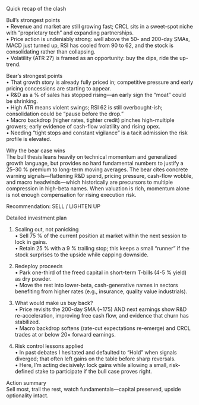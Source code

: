 Quick recap of the clash

Bull’s strongest points  
• Revenue and market are still growing fast; CRCL sits in a sweet-spot niche with “proprietary tech” and expanding partnerships.  
• Price action is undeniably strong: well above the 50- and 200-day SMAs, MACD just turned up, RSI has cooled from 90 to 62, and the stock is consolidating rather than collapsing.  
• Volatility (ATR 27) is framed as an opportunity: buy the dips, ride the up-trend.  

Bear’s strongest points  
• That growth story is already fully priced in; competitive pressure and early pricing concessions are starting to appear.  
• R&D as a % of sales has stopped rising—an early sign the “moat” could be shrinking.  
• High ATR means violent swings; RSI 62 is still overbought-ish; consolidation could be “pause before the drop.”  
• Macro backdrop (higher rates, tighter credit) pinches high-multiple growers; early evidence of cash-flow volatility and rising opex.  
• Needing “tight stops and constant vigilance” is a tacit admission the risk profile is elevated.

Why the bear case wins  
The bull thesis leans heavily on technical momentum and generalized growth language, but provides no hard fundamental numbers to justify a 25–30 % premium to long-term moving averages. The bear cites concrete warning signals—flattening R&D spend, pricing pressure, cash-flow wobble, and macro headwinds—which historically are precursors to multiple compression in high-beta names. When valuation is rich, momentum alone is not enough compensation for rising execution risk.  

Recommendation: SELL / LIGHTEN UP  

Detailed investment plan

1. Scaling out, not panicking  
   • Sell 75 % of the current position at market within the next session to lock in gains.  
   • Retain 25 % with a 9 % trailing stop; this keeps a small “runner” if the stock surprises to the upside while capping downside.

2. Redeploy proceeds  
   • Park one-third of the freed capital in short-term T-bills (4-5 % yield) as dry powder.  
   • Move the rest into lower-beta, cash-generative names in sectors benefiting from higher rates (e.g., insurance, quality value industrials).

3. What would make us buy back?  
   • Price revisits the 200-day SMA (~175) AND next earnings show R&D re-acceleration, improving free cash flow, and evidence that churn has stabilized.  
   • Macro backdrop softens (rate-cut expectations re-emerge) and CRCL trades at or below 20× forward earnings.

4. Risk control lessons applied  
   • In past debates I hesitated and defaulted to “Hold” when signals diverged; that often left gains on the table before sharp reversals.  
   • Here, I’m acting decisively: lock gains while allowing a small, risk-defined stake to participate if the bull case proves right.

Action summary  
Sell most, trail the rest, watch fundamentals—capital preserved, upside optionality intact.